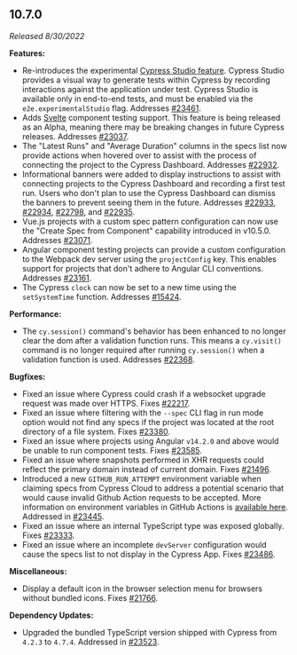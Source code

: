 ## 10.7.0

_Released 8/30/2022_

**Features:**

- Re-introduces the experimental
  [Cypress Studio feature](https://docs.cypress.io/guides/references/cypress-studio).
  Cypress Studio provides a visual way to generate tests within Cypress by
  recording interactions against the application under test. Cypress Studio is
  available only in end-to-end tests, and must be enabled via the
  `e2e.experimentalStudio` flag. Addresses
  [#23461](https://github.com/cypress-io/cypress/issues/23461).
- Adds [Svelte](https://svelte.dev/) component testing support. This feature is
  being released as an Alpha, meaning there may be breaking changes in future
  Cypress releases. Addresses
  [#23037](https://github.com/cypress-io/cypress/issues/23037).
- The "Latest Runs" and "Average Duration" columns in the specs list now provide
  actions when hovered over to assist with the process of connecting the project
  to the Cypress Dashboard. Addresses
  [#22932](https://github.com/cypress-io/cypress/issues/22932).
- Informational banners were added to display instructions to assist with
  connecting projects to the Cypress Dashboard and recording a first test run.
  Users who don't plan to use the Cypress Dashboard can dismiss the banners to
  prevent seeing them in the future. Addresses
  [#22933](https://github.com/cypress-io/cypress/issues/22933),
  [#22934](https://github.com/cypress-io/cypress/issues/22934),
  [#22798](https://github.com/cypress-io/cypress/issues/22798), and
  [#22935](https://github.com/cypress-io/cypress/issues/22935).
- Vue.js projects with a custom spec pattern configuration can now use the
  "Create Spec from Component" capability introduced in v10.5.0. Addresses
  [#23071](https://github.com/cypress-io/cypress/issues/23071).
- Angular component testing projects can provide a custom configuration to the
  Webpack dev server using the `projectConfig` key. This enables support for
  projects that don't adhere to Angular CLI conventions. Addresses
  [#23161](https://github.com/cypress-io/cypress/issues/23161).
- The Cypress `clock` can now be set to a new time using the `setSystemTime`
  function. Addresses
  [#15424](https://github.com/cypress-io/cypress/issues/15424).

**Performance:**

- The `cy.session()` command's behavior has been enhanced to no longer clear the
  dom after a validation function runs. This means a `cy.visit()` command is no
  longer required after running `cy.session()` when a validation function is
  used. Addresses [#22368](https://github.com/cypress-io/cypress/issues/22368).

**Bugfixes:**

- Fixed an issue where Cypress could crash if a websocket upgrade request was
  made over HTTPS. Fixes
  [#22217](https://github.com/cypress-io/cypress/issues/22217).
- Fixed an issue where filtering with the `--spec` CLI flag in run mode option
  would not find any specs if the project was located at the root directory of a
  file system. Fixes
  [#23380](https://github.com/cypress-io/cypress/issues/23380).
- Fixed an issue where projects using Angular `v14.2.0` and above would be
  unable to run component tests. Fixes
  [#23585](https://github.com/cypress-io/cypress/issues/23585).
- Fixed an issue where snapshots performed in XHR requests could reflect the
  primary domain instead of current domain. Fixes
  [#21496](https://github.com/cypress-io/cypress/issues/21496).
- Introduced a new `GITHUB_RUN_ATTEMPT` environment variable when claiming specs
  from Cypress Cloud to address a potential scenario that would cause invalid
  Github Action requests to be accepted. More information on environment
  variables in GitHub Actions is
  [available here](https://docs.github.com/en/actions/learn-github-actions/environment-variables#default-environment-variables).
  Addressed in [#23445](https://github.com/cypress-io/cypress/pull/23445).
- Fixed an issue where an internal TypeScript type was exposed globally. Fixes
  [#23333](https://github.com/cypress-io/cypress/pull/23333).
- Fixed an issue where an incomplete `devServer` configuration would cause the
  specs list to not display in the Cypress App. Fixes
  [#23486](https://github.com/cypress-io/cypress/issues/23486).

**Miscellaneous:**

- Display a default icon in the browser selection menu for browsers without
  bundled icons. Fixes
  [#21766](https://github.com/cypress-io/cypress/issues/21766).

**Dependency Updates:**

- Upgraded the bundled TypeScript version shipped with Cypress from `4.2.3` to
  `4.7.4`. Addressed in
  [#23523](https://github.com/cypress-io/cypress/pull/23523).
